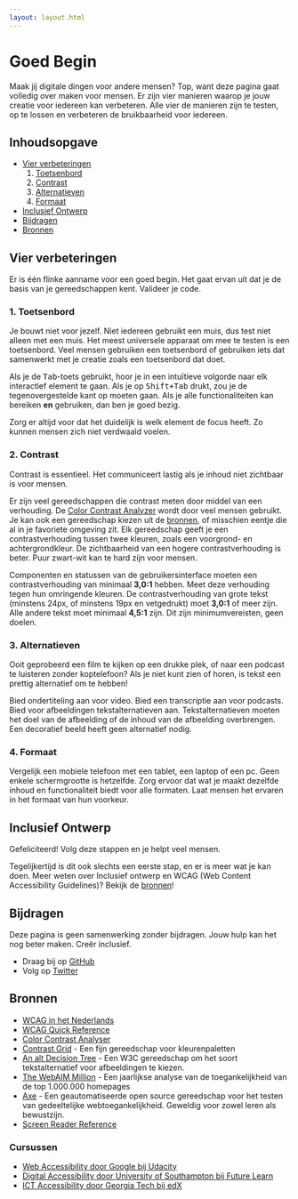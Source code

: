 ```yaml
---
layout: layout.html
---
```


# Goed Begin

Maak jij digitale dingen voor andere mensen? Top, want deze pagina gaat volledig over maken voor mensen. Er zijn vier manieren waarop je jouw creatie voor iedereen kan verbeteren. Alle vier de manieren zijn te testen, op te lossen en verbeteren de bruikbaarheid voor iedereen.

## Inhoudsopgave

<ul>
  <li><a href="#vier-verbeteringen">Vier verbeteringen</a>
    <ol>
      <li><a href="#toetsenbord">Toetsenbord</a></li>
      <li><a href="#contrast">Contrast</a></li>
      <li><a href="#alternatieven">Alternatieven</a></li>
      <li><a href="#formaat">Formaat</a></li>
    </ol>
  </li>
  <li><a href="#inclusief-ontwerp">Inclusief Ontwerp</a></li>
  <li><a href="#bijdragen">Bijdragen</a></li>
  <li><a href="#bronnen">Bronnen</a></li>
</ul>

<h2 id="vier-verbeteringen">Vier verbeteringen</h2>

Er is één flinke aanname voor een goed begin. Het gaat ervan uit dat je de basis van je gereedschappen kent. Valideer je code.

<h3 id="toetsenbord">1. Toetsenbord</h3>

Je bouwt niet voor jezelf. Niet iedereen gebruikt een muis, dus test niet alleen met een muis. Het meest universele apparaat om mee te testen is een toetsenbord. Veel mensen gebruiken een toetsenbord of gebruiken iets dat samenwerkt met je creatie zoals een toetsenbord dat doet.

Als je de <kbd>Tab</kbd>-toets gebruikt, hoor je in een intuïtieve volgorde naar elk interactief element te gaan. Als je op <kbd>Shift+Tab</kbd> drukt, zou je de tegenovergestelde kant op moeten gaan. Als je alle functionaliteiten kan bereiken **en** gebruiken, dan ben je goed bezig.

Zorg er altijd voor dat het duidelijk is welk element de focus heeft. Zo kunnen mensen zich niet verdwaald voelen.

<h3 id="contrast">2. Contrast</h3>

Contrast is essentieel. Het communiceert lastig als je inhoud niet zichtbaar is voor mensen. 

Er zijn veel gereedschappen die contrast meten door middel van een verhouding. De [Color Contrast Analyzer](https://developer.paciellogroup.com/resources/contrastanalyser/) wordt door veel mensen gebruikt. Je kan ook een gereedschap kiezen uit de [bronnen](#bronnen), of misschien eentje die al in je favoriete omgeving zit. Elk gereedschap geeft je een contrastverhouding tussen twee kleuren, zoals een voorgrond- en achtergrondkleur. De zichtbaarheid van een hogere contrastverhouding is beter. Puur zwart-wit kan te hard zijn voor mensen.

Componenten en statussen van de gebruikersinterface moeten een contrastverhouding van minimaal **3,0:1** hebben. Meet deze verhouding tegen hun omringende kleuren. De contrastverhouding van grote tekst (minstens 24px, of minstens 19px en vetgedrukt) moet **3,0:1** of meer zijn. Alle andere tekst moet minimaal **4,5:1** zijn. Dit zijn minimumvereisten, geen doelen.

<h3 id="alternatieven">3. Alternatieven</h3>

Ooit geprobeerd een film te kijken op een drukke plek, of naar een podcast te luisteren zonder koptelefoon? Als je niet kunt zien of horen, is tekst een prettig alternatief om te hebben!

Bied ondertiteling aan voor video. Bied een transcriptie aan voor podcasts. Bied voor afbeeldingen tekstalternatieven aan. Tekstalternatieven moeten het doel van de afbeelding of de inhoud van de afbeelding overbrengen. Een decoratief beeld heeft geen alternatief nodig.

<h3 id="formaat">4. Formaat</h3>

Vergelijk een mobiele telefoon met een tablet, een laptop of een pc. Geen enkele schermgrootte is hetzelfde. Zorg ervoor dat wat je maakt dezelfde inhoud en functionaliteit biedt voor alle formaten. Laat mensen het ervaren in het formaat van hun voorkeur.


<h2 id="inclusief-ontwerp">Inclusief Ontwerp</h2>

Gefeliciteerd! Volg deze stappen en je helpt veel mensen.

Tegelijkertijd is dit ook slechts een eerste stap, en er is meer wat je kan doen. Meer weten over Inclusief ontwerp en WCAG (Web Content Accessibility Guidelines)? Bekijk de [bronnen](#bronnen)!

<h2 id="bijdragen">Bijdragen</h2>

Deze pagina is geen samenwerking zonder bijdragen. Jouw hulp kan het nog beter maken. Creër inclusief.

- Draag bij op [GitHub](https://github.com/erikkroes/goedBegin)
- Volg op [Twitter](https://twitter.com/erikKroes)

<h2 id="bronnen">Bronnen</h2>

- [WCAG in het Nederlands](|https://www.w3.org/Translations/WCAG21-nl/)
- [WCAG Quick Reference](https://www.w3.org/WAI/WCAG21/quickref/)
- [Color Contrast Analyser](https://developer.paciellogroup.com/resources/contrastanalyser/)
- [Contrast Grid](https://contrast-grid.eightshapes.com/) - Een fijn gereedschap voor kleurenpaletten
- [An alt Decision Tree](https://www.w3.org/WAI/tutorials/images/decision-tree/) - Een W3C gereedschap om het soort tekstalternatief voor afbeeldingen te kiezen.
- [The WebAIM Million](https://webaim.org/projects/million/) - Een jaarlijkse analyse van de toegankelijkheid van de top 1.000.000 homepages
- [Axe](https://www.deque.com/axe/) - Een geautomatiseerde open source gereedschap voor het testen van gedeeltelijke webtoegankelijkheid. Geweldig voor zowel leren als bewustzijn.
- [Screen Reader Reference](https://dequeuniversity.com/screenreaders/)

<h3 id="cursussen">Cursussen</h3>

- [Web Accessibility door Google bij Udacity](https://www.udacity.com/course/web-accessibility--ud891)
- [Digital Accessibility door University of Southampton bij Future Learn](https://www.futurelearn.com/courses/digital-accessibility)
- [ICT Accessibility door Georgia Tech bij edX](https://www.edx.org/course/information-and-communication-technology-ict-acces)
